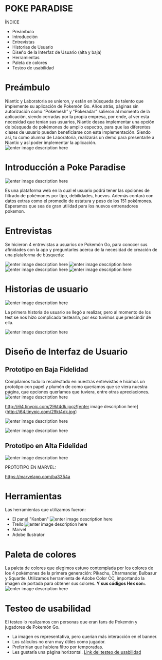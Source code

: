 #   POKE PARADISE
ÍNDICE

 - Preámbulo
 - Introducción
 - Entrevistas
 - Historias de Usuario
 - Diseño de la Interfaz de Usuario (alta y baja)
 - Herramientas
 - Paleta de colores
 - Testeo de usabilidad
# Preámbulo

 Niantic y Laboratoria se unieron, y están en búsqueda de talento que implemente su aplicación de Pokemón Go. Años atrás, páginas sin autorización como “Pokemesh” y “Pokeradar” salieron al momento de la aplicación, siendo cerradas por la propia empresa, por ende, al ver esta necesidad que tenían sus usuarios, Niantic desea implementar una opción de búsqueda de pokémones de amplio espectro, para que las diferentes clases de usuario puedan beneficiarse con esta implementación. Siendo así, tu como alumna de Laboratoria, realizarás un demo para presentarle a Niantic y así poder implementar la aplicación.
 ![enter image description here](https://as01.epimg.net/betech/imagenes/2018/04/10/portada/1523376145_213487_1523379271_noticia_normal.jpg)
 
# Introducción a Poke Paradise
 
![enter image description here](http://i68.tinypic.com/3495ljn.jpg)

Es una plataforma web en la cual el usuario podrá tener las opciones de filtrado de pokémones por tipo, debilidades, huevos. Además contará con datos extras como el promedio de estatura y peso de los 151 pokémones. Esperamos que sea de gran utilidad para los nuevos entrenadores pokemon.
# Entrevistas
Se hicieron 4 entrevistas a usuarios de Pokemón Go, para conocer sus afinidades con la app y preguntarles acerca de la necesidad de creación de una plataforma de búsqueda:

![enter image description here](http://i65.tinypic.com/288a3j5.jpg)
![enter image description here](http://i65.tinypic.com/16hnur7.jpg)
![enter image description here](http://i66.tinypic.com/20acobm.jpg)
![enter image description here](http://i66.tinypic.com/1t0avm.jpg)
# Historias de usuario
![enter image description here](http://i64.tinypic.com/2dwbyq9.png)

La primera historia de usuario se llegó a realizar, pero al momento de los test se nos hizo complicado testearla, por eso tuvimos que prescindir de ella.


![enter image description here](http://66.media.tumblr.com/4c7650666eeb9b9ec186db201b72909a/tumblr_mpeixfKnFE1sxl7y7o1_500.gif)

# Diseño de Interfaz de Usuario

## Prototipo en Baja Fidelidad

Compilamos todo lo recolectado en nuestras entrevistas e hicimos un prototipo con papel y plumón de como queríamos que se viera nuestra página, que opciones queríamos que tuviera, entre otras apreciaciones.
![enter image description here](http://i67.tinypic.com/1zogf9c.jpg)

http://i64.tinypic.com/29kt4dk.jpgz![enter image description here](http://i64.tinypic.com/29kt4dk.jpg)

![enter image description here](http://i67.tinypic.com/rj4g07.jpg)

![enter image description here](http://i64.tinypic.com/2cxxef9.jpg)
## Prototipo en Alta Fidelidad

![enter image description here](http://i66.tinypic.com/10ynj9h.jpg)

PROTOTIPO EN MARVEL:

https://marvelapp.com/ba3354a
# Herramientas

Las herramientas que utilizamos fueron:

- El panel "Kanban"
![enter image description here](http://i63.tinypic.com/wk1v1y.jpg)
- Trello
![enter image description here](http://i63.tinypic.com/501fkg.png)
- Marvel
- Adobe Ilustrator


# Paleta de colores
La paleta de colores que elegimos estuvo contemplada por los colores de los 4 pokémones de la primera generación: Pikachu, Charmander, Bulbasur y Squartle. Utilizamos  herramienta de Adobe Color CC, importando la imagen de portada para obtener sus colores.  **Y sus códigos Hex son:**.
![enter image description here](http://i65.tinypic.com/34hi980.jpg)
# Testeo de usabilidad
El testeo lo realizamos con personas que eran fans de Pokemón y jugadores de Pokemón Go.

- La imagen es representativa, pero querían más interacción en el banner.
- Los cálculos no eran muy útiles como jugador.
- Preferirían que hubiera filtro por temporadas.
- Les gustaría una página horizontal.
[Link del testeo de usabilidad](https://youtu.be/HjyrQCzqrsQ)
